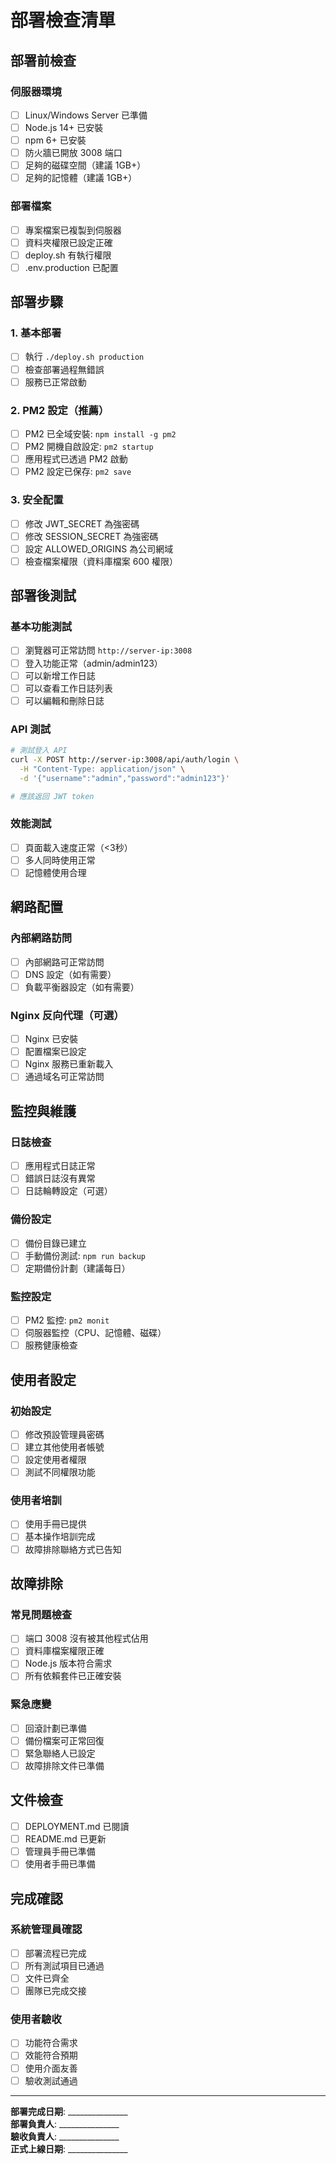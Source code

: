 # 部署檢查清單

## 部署前檢查

### 伺服器環境
- [ ] Linux/Windows Server 已準備
- [ ] Node.js 14+ 已安裝
- [ ] npm 6+ 已安裝  
- [ ] 防火牆已開放 3008 端口
- [ ] 足夠的磁碟空間（建議 1GB+）
- [ ] 足夠的記憶體（建議 1GB+）

### 部署檔案
- [ ] 專案檔案已複製到伺服器
- [ ] 資料夾權限已設定正確
- [ ] deploy.sh 有執行權限
- [ ] .env.production 已配置

## 部署步驟

### 1. 基本部署
- [ ] 執行 `./deploy.sh production`
- [ ] 檢查部署過程無錯誤
- [ ] 服務已正常啟動

### 2. PM2 設定（推薦）
- [ ] PM2 已全域安裝: `npm install -g pm2`
- [ ] PM2 開機自啟設定: `pm2 startup`
- [ ] 應用程式已透過 PM2 啟動
- [ ] PM2 設定已保存: `pm2 save`

### 3. 安全配置
- [ ] 修改 JWT_SECRET 為強密碼
- [ ] 修改 SESSION_SECRET 為強密碼
- [ ] 設定 ALLOWED_ORIGINS 為公司網域
- [ ] 檢查檔案權限（資料庫檔案 600 權限）

## 部署後測試

### 基本功能測試
- [ ] 瀏覽器可正常訪問 `http://server-ip:3008`
- [ ] 登入功能正常（admin/admin123）
- [ ] 可以新增工作日誌
- [ ] 可以查看工作日誌列表
- [ ] 可以編輯和刪除日誌

### API 測試
```bash
# 測試登入 API
curl -X POST http://server-ip:3008/api/auth/login \
  -H "Content-Type: application/json" \
  -d '{"username":"admin","password":"admin123"}'

# 應該返回 JWT token
```

### 效能測試
- [ ] 頁面載入速度正常（<3秒）
- [ ] 多人同時使用正常
- [ ] 記憶體使用合理

## 網路配置

### 內部網路訪問
- [ ] 內部網路可正常訪問
- [ ] DNS 設定（如有需要）
- [ ] 負載平衡器設定（如有需要）

### Nginx 反向代理（可選）
- [ ] Nginx 已安裝
- [ ] 配置檔案已設定
- [ ] Nginx 服務已重新載入
- [ ] 通過域名可正常訪問

## 監控與維護

### 日誌檢查
- [ ] 應用程式日誌正常
- [ ] 錯誤日誌沒有異常
- [ ] 日誌輪轉設定（可選）

### 備份設定
- [ ] 備份目錄已建立
- [ ] 手動備份測試: `npm run backup`
- [ ] 定期備份計劃（建議每日）

### 監控設定
- [ ] PM2 監控: `pm2 monit`
- [ ] 伺服器監控（CPU、記憶體、磁碟）
- [ ] 服務健康檢查

## 使用者設定

### 初始設定
- [ ] 修改預設管理員密碼
- [ ] 建立其他使用者帳號
- [ ] 設定使用者權限
- [ ] 測試不同權限功能

### 使用者培訓
- [ ] 使用手冊已提供
- [ ] 基本操作培訓完成
- [ ] 故障排除聯絡方式已告知

## 故障排除

### 常見問題檢查
- [ ] 端口 3008 沒有被其他程式佔用
- [ ] 資料庫檔案權限正確
- [ ] Node.js 版本符合需求
- [ ] 所有依賴套件已正確安裝

### 緊急應變
- [ ] 回滾計劃已準備
- [ ] 備份檔案可正常回復
- [ ] 緊急聯絡人已設定
- [ ] 故障排除文件已準備

## 文件檢查
- [ ] DEPLOYMENT.md 已閱讀
- [ ] README.md 已更新
- [ ] 管理員手冊已準備
- [ ] 使用者手冊已準備

## 完成確認

### 系統管理員確認
- [ ] 部署流程已完成
- [ ] 所有測試項目已通過
- [ ] 文件已齊全
- [ ] 團隊已完成交接

### 使用者驗收
- [ ] 功能符合需求
- [ ] 效能符合預期
- [ ] 使用介面友善
- [ ] 驗收測試通過

---

**部署完成日期**: _______________  
**部署負責人**: _______________  
**驗收負責人**: _______________  
**正式上線日期**: _______________